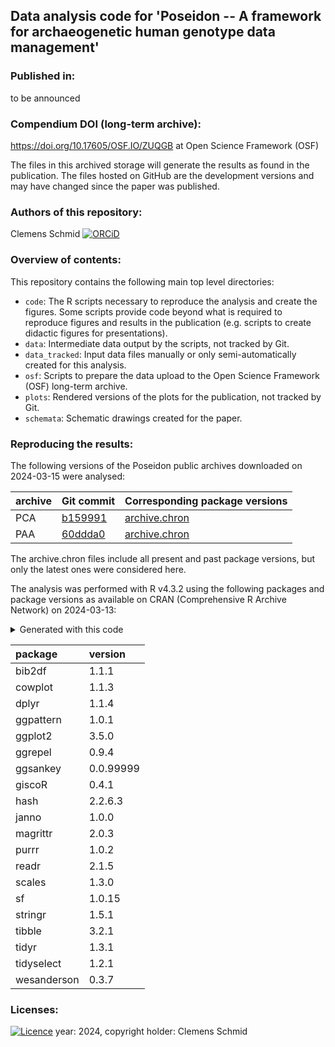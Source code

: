 ## Data analysis code for 'Poseidon -- A framework for archaeogenetic human genotype data management'

### Published in:

to be announced

### Compendium DOI (long-term archive):

https://doi.org/10.17605/OSF.IO/ZUQGB at Open Science Framework (OSF)

The files in this archived storage will generate the results as found in the publication. The files hosted on GitHub are the development versions and may have changed since the paper was published.

### Authors of this repository:

Clemens Schmid [![ORCiD](https://img.shields.io/badge/ORCiD-0000--0003--3448--5715-green.svg)](http://orcid.org/0000-0003-3448-5715)

### Overview of contents:

This repository contains the following main top level directories:

- `code`: The R scripts necessary to reproduce the analysis and create the figures. Some scripts provide code beyond what is required to reproduce figures and results in the publication (e.g. scripts to create didactic figures for presentations).
- `data`: Intermediate data output by the scripts, not tracked by Git.
- `data_tracked`: Input data files manually or only semi-automatically created for this analysis.
- `osf`: Scripts to prepare the data upload to the Open Science Framework (OSF) long-term archive.
- `plots`: Rendered versions of the plots for the publication, not tracked by Git.
- `schemata`: Schematic drawings created for the paper.

### Reproducing the results:

The following versions of the Poseidon public archives downloaded on 2024-03-15 were analysed:

|archive     |Git commit | Corresponding package versions |
|:-----------|:----------|:----------------------------------|
|PCA         |[b159991](https://github.com/poseidon-framework/community-archive/tree/b159991)|[archive.chron](https://github.com/poseidon-framework/community-archive/blob/b159991/archive.chron)|
|PAA         |[60ddda0](https://github.com/poseidon-framework/aadr-archive/tree/60ddda0)|[archive.chron](https://github.com/poseidon-framework/aadr-archive/blob/60ddda0/archive.chron)|

The archive.chron files include all present and past package versions, but only the latest ones were considered here.

The analysis was performed with R v4.3.2 using the following packages and package versions as available on CRAN (Comprehensive R Archive Network) on 2024-03-13:

<details>
<summary>Generated with this code</summary>
  
```r
tibble::tibble(
  package = rrtools::add_dependencies_to_description(just_packages = T),
  version = purrr::map_chr(package, \(x) utils::packageVersion(x) |> as.character())
) |> knitr::kable()
```
</details>

|package     |version   |
|:-----------|:---------|
|bib2df      |1.1.1     |
|cowplot     |1.1.3     |
|dplyr       |1.1.4     |
|ggpattern   |1.0.1     |
|ggplot2     |3.5.0     |
|ggrepel     |0.9.4     |
|ggsankey    |0.0.99999 |
|giscoR      |0.4.1     |
|hash        |2.2.6.3   |
|janno       |1.0.0     |
|magrittr    |2.0.3     |
|purrr       |1.0.2     |
|readr       |2.1.5     |
|scales      |1.3.0     |
|sf          |1.0.15    |
|stringr     |1.5.1     |
|tibble      |3.2.1     |
|tidyr       |1.3.1     |
|tidyselect  |1.2.1     |
|wesanderson |0.3.7     |

### Licenses:

[![Licence](https://img.shields.io/github/license/mashape/apistatus.svg)](http://choosealicense.com/licenses/mit/) year: 2024, copyright holder: Clemens Schmid
